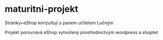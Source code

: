 # maturitni-projekt
Stránky+eShop
konzultuji s panem učitelem Lučným

Projekt porovnává eShop vytvořený prostřednictvým wordpress a shoptet
